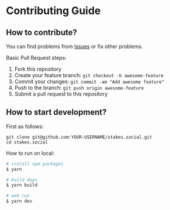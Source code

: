 # Contributing Guide

## How to contribute?

You can find problems from [Issues](https://github.com/dev-protocol/stakes.social/issues) or fix other problems.

Basic Pull Request steps:

1. Fork this repository
1. Create your feature branch: `git checkout -b awesome-feature`
1. Commit your changes: `git commit -am "Add awesome feature"`
1. Push to the branch: `git push origin awesome-feature`
1. Submit a pull request to this repository

## How to start development?

First as follows:

```
git clone git@github.com:YOUR-USERNAME/stakes.social.git
cd stakes.social
```

How to run on local:

```bash
# install npm packages
$ yarn

# build deps
$ yarn build

# web run
$ yarn dev
```
